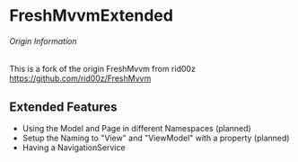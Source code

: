 # FreshMvvmExtended

###### Origin Information
This is a fork of the origin FreshMvvm from rid00z
https://github.com/rid00z/FreshMvvm

## Extended Features
* Using the Model and Page in different Namespaces (planned)
* Setup the Naming to "View" and "ViewModel" with a property (planned)
* Having a NavigationService


